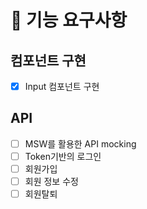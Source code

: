 # 🚩 기능 요구사항

## 컴포넌트 구현

- [x] Input 컴포넌트 구현

## API

- [ ] MSW를 활용한 API mocking
- [ ] Token기반의 로그인
- [ ] 회원가입
- [ ] 회원 정보 수정
- [ ] 회원탈퇴
